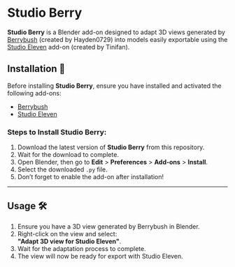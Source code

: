 # Studio Berry 

**Studio Berry** is a Blender add-on designed to adapt 3D views generated by [Berrybush](https://github.com/hayden0729/berrybush) (created by Hayden0729) into models easily exportable using the [Studio Eleven](https://github.com/Tiniifan/studio_eleven) add-on (created by Tinifan).

## Installation 🚀

Before installing **Studio Berry**, ensure you have installed and activated the following add-ons:  
- [Berrybush](https://github.com/hayden0729/berrybush)  
- [Studio Eleven](https://github.com/Tiniifan/studio_eleven)  

### Steps to Install Studio Berry:

1. Download the latest version of **Studio Berry** from this repository.  
2. Wait for the download to complete.  
3. Open Blender, then go to **Edit** > **Preferences** > **Add-ons** > **Install**.  
4. Select the downloaded `.py` file.  
5. Don’t forget to enable the add-on after installation!  

---

## Usage 🛠️

1. Ensure you have a 3D view generated by Berrybush in Blender.  
2. Right-click on the view and select:  
   **"Adapt 3D view for Studio Eleven"**.  
3. Wait for the adaptation process to complete.  
4. The view will now be ready for export with Studio Eleven.  
